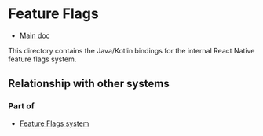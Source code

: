 # Feature Flags

* [Main doc](../../../../../../../../../../../../__docs__/README.md)

This directory contains the Java/Kotlin bindings for the internal React Native feature flags system.

## Relationship with other systems

### Part of

- [Feature Flags system](../../../../../../../../../../src/private/featureflags/__docs__/README.md)
